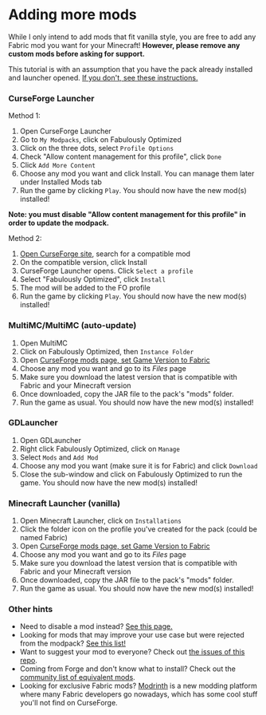 # Adding more mods

While I only intend to add mods that fit vanilla style, you are free to add any Fabric mod you want for your Minecraft! **However, please remove any custom mods before asking for support.**

This tutorial is with an assumption that you have the pack already installed and launcher opened. [If you don't, see these instructions.](install-instructions.md)

### CurseForge Launcher

Method 1:

1. Open CurseForge Launcher
2. Go to `My Modpacks`, click on Fabulously Optimized
3. Click on the three dots, select `Profile Options`
4. Check "Allow content management for this profile", click `Done`
5. Click `Add More Content`
6. Choose any mod you want and click Install. You can manage them later under Installed Mods tab
7. Run the game by clicking `Play`. You should now have the new mod(s) installed!

**Note: you must disable "Allow content management for this profile" in order to update the modpack.**

Method 2:

1. [Open CurseForge site](https://www.curseforge.com/minecraft/mc-mods?filter-game-version=2020709689%3A7499\&filter-sort=4), search for a compatible mod
2. On the compatible version, click Install
3. CurseForge Launcher opens. Click `Select a profile`
4. Select "Fabulously Optimized", click `Install`
5. The mod will be added to the FO profile
6. Run the game by clicking `Play`. You should now have the new mod(s) installed!

### MultiMC/MultiMC (auto-update)

1. Open MultiMC
2. Click on Fabulously Optimized, then `Instance Folder`
3. Open [CurseForge mods page, set Game Version to Fabric](https://www.curseforge.com/minecraft/mc-mods?filter-game-version=2020709689:7499)
4. Choose any mod you want and go to its _Files_ page
5. Make sure you download the latest version that is compatible with Fabric and your Minecraft version
6. Once downloaded, copy the JAR file to the pack's "mods" folder.
7. Run the game as usual. You should now have the new mod(s) installed!

### GDLauncher

1. Open GDLauncher
2. Right click Fabulously Optimized, click on `Manage`
3. Select `Mods` and `Add Mod`
4. Choose any mod you want (make sure it is for Fabric) and click `Download`
5. Close the sub-window and click on Fabulously Optimized to run the game. You should now have the new mod(s) installed!

### Minecraft Launcher (vanilla)

1. Open Minecraft Launcher, click on `Installations`
2. Click the folder icon on the profile you've created for the pack (could be named Fabric)
3. Open [CurseForge mods page, set Game Version to Fabric](https://www.curseforge.com/minecraft/mc-mods?filter-game-version=2020709689:7499)
4. Choose any mod you want and go to its _Files_ page
5. Make sure you download the latest version that is compatible with Fabric and your Minecraft version
6. Once downloaded, copy the JAR file to the pack's "mods" folder.
7. Run the game as usual. You should now have the new mod(s) installed!

### Other hints

* Need to disable a mod instead? [See this page.](disabling-mods.md)
* Looking for mods that may improve your use case but were rejected from the modpack? [See this list!](https://github.com/Fabulously-Optimized/fabulously-optimized/issues?q=is%3Aissue+label%3Arejected+is%3Aclosed+label%3Amod)
* Want to suggest your mod to everyone? Check out [the issues of this repo](https://github.com/Fabulously-Optimized/fabulously-optimized/issues).
* Coming from Forge and don't know what to install? Check out the [community list of equivalent mods](https://gist.github.com/TrueCP6/4853f15015b210fd3b1e210e9e485f83#file-forge-to-fabric-ports-md).
* Looking for exclusive Fabric mods? [Modrinth](https://modrinth.com/mods?q=\&f=categories%3Afabric) is a new modding platform where many Fabric developers go nowadays, which has some cool stuff you'll not find on CurseForge.
